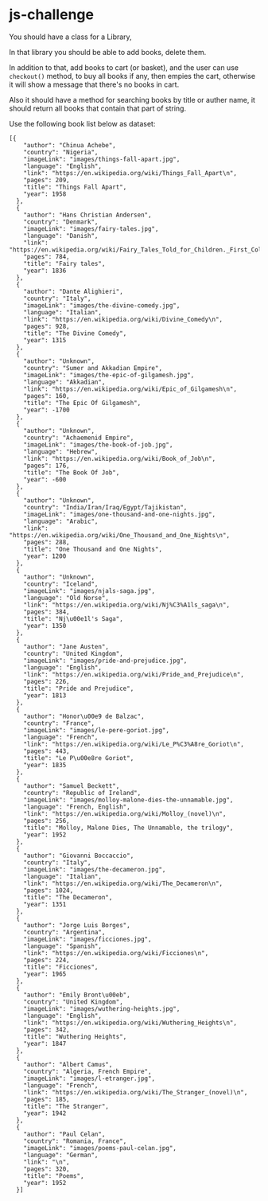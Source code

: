 # js-challenge

You should have a class for a Library,

In that library you should be able to add books, delete them.

In addition to that, add books to cart (or basket), and the user can use `checkout()` method, to buy all books if any, then empies the cart, otherwise it will show a message that there's no books in cart.

Also it should have a method for searching books by title or auther name, it should return all books that contain that part of string.


Use the following book list below as dataset:

    [{
        "author": "Chinua Achebe",
        "country": "Nigeria",
        "imageLink": "images/things-fall-apart.jpg",
        "language": "English",
        "link": "https://en.wikipedia.org/wiki/Things_Fall_Apart\n",
        "pages": 209,
        "title": "Things Fall Apart",
        "year": 1958
      },
      {
        "author": "Hans Christian Andersen",
        "country": "Denmark",
        "imageLink": "images/fairy-tales.jpg",
        "language": "Danish",
        "link": "https://en.wikipedia.org/wiki/Fairy_Tales_Told_for_Children._First_Collection.\n",
        "pages": 784,
        "title": "Fairy tales",
        "year": 1836
      },
      {
        "author": "Dante Alighieri",
        "country": "Italy",
        "imageLink": "images/the-divine-comedy.jpg",
        "language": "Italian",
        "link": "https://en.wikipedia.org/wiki/Divine_Comedy\n",
        "pages": 928,
        "title": "The Divine Comedy",
        "year": 1315
      },
      {
        "author": "Unknown",
        "country": "Sumer and Akkadian Empire",
        "imageLink": "images/the-epic-of-gilgamesh.jpg",
        "language": "Akkadian",
        "link": "https://en.wikipedia.org/wiki/Epic_of_Gilgamesh\n",
        "pages": 160,
        "title": "The Epic Of Gilgamesh",
        "year": -1700
      },
      {
        "author": "Unknown",
        "country": "Achaemenid Empire",
        "imageLink": "images/the-book-of-job.jpg",
        "language": "Hebrew",
        "link": "https://en.wikipedia.org/wiki/Book_of_Job\n",
        "pages": 176,
        "title": "The Book Of Job",
        "year": -600
      },
      {
        "author": "Unknown",
        "country": "India/Iran/Iraq/Egypt/Tajikistan",
        "imageLink": "images/one-thousand-and-one-nights.jpg",
        "language": "Arabic",
        "link": "https://en.wikipedia.org/wiki/One_Thousand_and_One_Nights\n",
        "pages": 288,
        "title": "One Thousand and One Nights",
        "year": 1200
      },
      {
        "author": "Unknown",
        "country": "Iceland",
        "imageLink": "images/njals-saga.jpg",
        "language": "Old Norse",
        "link": "https://en.wikipedia.org/wiki/Nj%C3%A1ls_saga\n",
        "pages": 384,
        "title": "Nj\u00e1l's Saga",
        "year": 1350
      },
      {
        "author": "Jane Austen",
        "country": "United Kingdom",
        "imageLink": "images/pride-and-prejudice.jpg",
        "language": "English",
        "link": "https://en.wikipedia.org/wiki/Pride_and_Prejudice\n",
        "pages": 226,
        "title": "Pride and Prejudice",
        "year": 1813
      },
      {
        "author": "Honor\u00e9 de Balzac",
        "country": "France",
        "imageLink": "images/le-pere-goriot.jpg",
        "language": "French",
        "link": "https://en.wikipedia.org/wiki/Le_P%C3%A8re_Goriot\n",
        "pages": 443,
        "title": "Le P\u00e8re Goriot",
        "year": 1835
      },
      {
        "author": "Samuel Beckett",
        "country": "Republic of Ireland",
        "imageLink": "images/molloy-malone-dies-the-unnamable.jpg",
        "language": "French, English",
        "link": "https://en.wikipedia.org/wiki/Molloy_(novel)\n",
        "pages": 256,
        "title": "Molloy, Malone Dies, The Unnamable, the trilogy",
        "year": 1952
      },
      {
        "author": "Giovanni Boccaccio",
        "country": "Italy",
        "imageLink": "images/the-decameron.jpg",
        "language": "Italian",
        "link": "https://en.wikipedia.org/wiki/The_Decameron\n",
        "pages": 1024,
        "title": "The Decameron",
        "year": 1351
      },
      {
        "author": "Jorge Luis Borges",
        "country": "Argentina",
        "imageLink": "images/ficciones.jpg",
        "language": "Spanish",
        "link": "https://en.wikipedia.org/wiki/Ficciones\n",
        "pages": 224,
        "title": "Ficciones",
        "year": 1965
      },
      {
        "author": "Emily Bront\u00eb",
        "country": "United Kingdom",
        "imageLink": "images/wuthering-heights.jpg",
        "language": "English",
        "link": "https://en.wikipedia.org/wiki/Wuthering_Heights\n",
        "pages": 342,
        "title": "Wuthering Heights",
        "year": 1847
      },
      {
        "author": "Albert Camus",
        "country": "Algeria, French Empire",
        "imageLink": "images/l-etranger.jpg",
        "language": "French",
        "link": "https://en.wikipedia.org/wiki/The_Stranger_(novel)\n",
        "pages": 185,
        "title": "The Stranger",
        "year": 1942
      },
      {
        "author": "Paul Celan",
        "country": "Romania, France",
        "imageLink": "images/poems-paul-celan.jpg",
        "language": "German",
        "link": "\n",
        "pages": 320,
        "title": "Poems",
        "year": 1952
      }]
